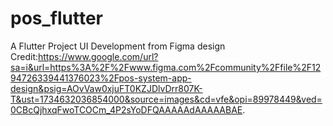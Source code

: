 # pos_flutter

A Flutter Project UI Development from Figma design <br/>Credit:https://www.google.com/url?sa=i&url=https%3A%2F%2Fwww.figma.com%2Fcommunity%2Ffile%2F1294726339441376023%2Fpos-system-app-design&psig=AOvVaw0xjuFT0KZJDlvDrr807K-T&ust=1734632036854000&source=images&cd=vfe&opi=89978449&ved=0CBcQjhxqFwoTCOCm_4P2sYoDFQAAAAAdAAAAABAE.
